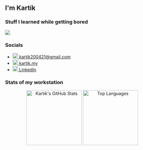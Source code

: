 <h2>I'm Kartik</h2>

### Stuff I learned while getting bored

<img src="https://skillicons.dev/icons?i=js,ts,java,python,react,nextjs,express,nodejs,docker,github,aws,git,postman,vscode,figma,tailwind,mongodb,postgres,prisma&perline=10" />

### Socials

- <a href="mailto:kartik200421@gmail.com">
    <img src="https://github.com/user-attachments/assets/8a05d2d4-df90-424e-b7f5-e95887ed1377" height="18" />
    kartik200421@gmail.com
  </a>

- <a href="https://kartik.my">
    <img src="https://github.com/user-attachments/assets/9a865a0b-34f6-473e-9139-87c4f0973006" height="18" />
    kartik.my
  </a>

- <a href="https://www.linkedin.com/in/kartik212004/">
    <img src="https://github.com/user-attachments/assets/19741487-1e16-4627-9d66-84312f7ff220" height="18" />
    LinkedIn
  </a>


### Stats of my workstation

<p align="center">
  <img alt="Kartik's GitHub Stats" src="https://github-readme-stats.vercel.app/api?username=kartik-212004&show_icons=true&hide_border=true&bg_color=00000000&text_color=ffffff&title_color=ffffff&icon_color=ffffff" height="180px" />
  <img alt="Top Languages" src="https://github-readme-stats.vercel.app/api/top-langs/?username=kartik-212004&layout=compact&hide_border=true&bg_color=00000000&text_color=ffffff&title_color=ffffff" height="180px" />
</p>

